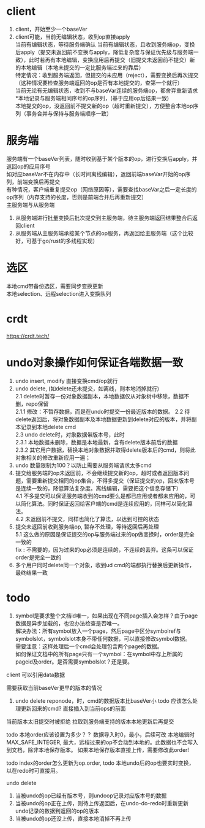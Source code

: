 # client
1. client，开始至少一个baseVer
2. client可能，当前无编辑状态，收到op直接apply<br/>
    当前有编辑状态，等待服务端确认
    当前有编辑状态，且收到服务端op，变换后apply（提交未返回前不变换与apply，降低复杂度与保证优先级与服务端一致），此时若再有本地编辑，变换应用后再提交（旧提交未返回前不提交）新的本地编辑（本地未提交的一定比服务端过来的靠后）<br/>
    特定情况：收到服务端返回，但提交的未应用（reject），需要变换后再次提交（这种情况要检查服务端返回的op是否有本地提交的，查第一个就行）<br/>
    当前无论有无编辑状态，收到不与baseVar连续的服务端op，都舍弃重新请求<br/>
    *本地记录与服务端相同序号的op序列，(基于应用op后结果一致)<br/>
    本地提交的op，没返回前不提交新的op（超时重新提交），方便整合本地op序列（事务合并与保持与服务端顺序一致）<br/>

# 服务端
服务端有一个baseVer列表，随时收到基于某个版本的op，进行变换后apply，并返回op的应用序号<br/>
如对应baseVar不在内存中（长时间离线编辑），返回前端baseVar开始的op序列，前端变换后再提交<br/>
有种情况，客户端重复提交op（网络原因等），需要查找baseVar之后一定长度的op序列（内存支持的长度，否则是前端合并后再重新提交）<br/>
主服务端与从服务端<br/>
1. 从服务端进行批量变换后批次提交到主服务端，待主服务端返回结果整合后返回client<br/>
2. 从服务端从主服务端承接某个节点的op服务，再返回给主服务端（这个比较好，可基于go/rust的多线程实现）<br/>

# 选区
本地cmd带备份选区，需要同步变换更新<br/>
本地selection、远程selection进入变换队列<br/>

# crdt
https://crdt.tech/

# undo对象操作如何保证各端数据一致
1. undo insert, modify 直接变换cmd/op就行<br/>
2. undo delete, (如delete还未提交，如离线，则本地消掉就行) <br/>
    2.1 delete时暂存一份对象数据副本，本地数据仅从对象树中移除，数据不删，repo保留<br/>
    2.1.1 修改：不暂存数据，而是在undo时提交一份最近版本的数据。
    2.2 待delete返回后，将对象数据副本及本地数据更新到delete对应的版本，并将副本记录到本地delete cmd<br/>
    2.3 undo delete时，对象数据带版本号，此时<br/>
        2.3.1 本地数据未删除，数据是本地最新，含有delete版本前后的数据<br/>
        2.3.2 其它用户数据，替换本地对象数据并取得delete版本后的cmd，则将此对象相关的修改重新应用一遍；<br/>
3. undo 数量限制为100？以防止需要从服务端请求太多cmd<br/>
4. 提交给服务端的op未返回前，不会继续提交新的op，超时或者返回版本问题，需要重新提交相同的op集合，不得多提交（保证提交的op，回来版本号是连续一致的，降低算法复杂度。离线编辑，需要把这个信息存储下）<br/>
    4.1 不多提交可以保证服务端收到的cmd要么是都已应用或者都未应用的，可以简化算法。同时保证返回给客户端的cmd是连续应用的，同样可以简化算法。<br/>
    4.2 未返回前不提交，同样也简化了算法，以达到可控的状态<br/>
5. 提交未返回前收到服务端op, 暂存不处理，等待返回后再处理<br/>
    5.1 这么做的原因是保证提交的op与服务端过来的op做变换时，order是完全一致的<br/>
    fix : 不需要的，因为过来的op必须是连续的，不连续的丢弃。这条可以保证order是完全一致的<br/>
6. 多个用户同时delete同一个对象，收到ud cmd的端都执行替换后更新操作，最终结果一致<br/>

# todo
1. symbol是要求整个文档id唯一，如果出现在不同page插入会怎样？由于page数据是异步加载的，也没办法检查是否唯一。<br/>
    解决办法：所有symbol放入一个page，然后page中区分symbolref与symbolslot，symbolslot本身不带任何数据，可以直接修改symbol数据。<br/>
    需要注意：这样处理后一个cmd会处理包含两个page的数据。<br/>
    如何保证文档中的所有page只有一个symbol：在symbol中存上所属的pageid及order。是否需要symbolslot？还是要。<br/>

client 可以引用data数据

需要获取当前baseVer更早的版本的情况
1. undo delete reponode，时，cmd的数据版本比baseVer小
todo 应该怎么处理更新回来的cmd? 直接插入到当前ops的前面


当前版本太旧提交时被拒绝
拉取到服务端支持的版本本地更新后再提交


todo 本地order应该设置为多少？？
数据导入时0，最小，后续可改
本地编辑时MAX_SAFE_INTEGER, 最大，远程过来的op不会动到本地的。此数据也不会写入到文档，除非本地保存版本。
如果本地保存版本直接上传，需要修改此order!


todo index的order怎么更新为op.order,
todo 本地undo后的op也要实时变换，以在redo时可直接用。


undo delete
1. 当被undo的op已经有版本号，则undoop记录对应版本号的数据
2. 当被undo的op正在上传，则待上传返回后，在undo-do-redo时重新更新undo记录的数据到返回的op的版本
3. 当被undo的op还没上传，直接本地消掉不再上传